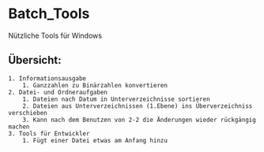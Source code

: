 # Batch_Tools
Nützliche Tools für Windows

## Übersicht:
	1. Informationsausgabe
		1. Ganzzahlen zu Binärzahlen konvertieren
	2. Datei- und Ordneraufgaben
		1. Dateien nach Datum in Unterverzeichnisse sortieren
		2. Dateien aus Unterverzeichnissen (1.Ebene) ins Überverzeichniss verschieben
		3. Kann nach dem Benutzen von 2-2 die Änderungen wieder rückgängig machen
	3. Tools für Entwickler
		1. Fügt einer Datei etwas am Anfang hinzu